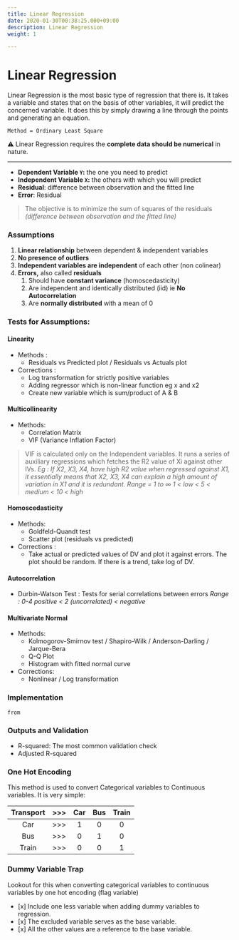 ```yaml
---
title: Linear Regression
date: 2020-01-30T00:38:25.000+09:00
description: Linear Regression
weight: 1

---
```

# Linear Regression

Linear Regression is the most basic type of regression that there is. It takes a variable and states that on the basis of other variables, it will predict the concerned variable. It does this by simply drawing a line through the points and generating an equation.

`Method = Ordinary Least Square`

⚠️ Linear Regression requires the **complete data should be numerical** in nature.

***

* **Dependent Variable `Y`:** the one you need to predict
* **Independent Variable `X`:** the others with which you will predict
* **Residual**: difference between observation and the fitted line
* **Error**: Residual

> The objective is to minimize the sum of squares of the residuals _(difference between observation and the fitted line)_

### Assumptions

1. **Linear relationship** between dependent & independent variables
2. **No presence of outliers**
3. **Independent variables are independent** of each other (non colinear)
4. **Errors,** also called **residuals**
   1. Should have **constant variance** (homoscedasticity)
   2. Are independent and identically distributed (iid) ie **No Autocorrelation**
   3. Are **normally distributed** with a mean of 0

### Tests for Assumptions:

#### Linearity

* Methods :
  * Residuals vs Predicted plot / Residuals vs Actuals plot
* Corrections :
  * Log transformation for strictly positive variables
  * Adding regressor which is non-linear function eg x and x2
  * Create new variable which is sum/product of A & B

#### Multicollinearity

* Methods:
  * Correlation Matrix
  * VIF (Variance Inflation Factor)

> VIF is calculated only on the Independent variables. It runs a series of auxiliary regressions which fetches the R2 value of Xi against other IVs.
> _Eg : If X2, X3, X4, have high R2 value when regressed against X1, it essentially means that X2, X3, X4 can explain a high amount of variation in X1 and it is redundant._ _Range = 1 to ∞ 1 < low < 5 < medium < 10 < high_

#### Homoscedasticity

* Methods:
  * Goldfeld-Quandt test
  * Scatter plot (residuals vs predicted)
* Corrections :
  * Take actual or predicted values of DV and plot it against errors. The plot should be random. If there is a trend, take log of DV.

#### Autocorrelation

* Durbin-Watson Test : Tests for serial correlations between errors
  _Range : 0-4 positive < 2 (uncorrelated) < negative_

#### Multivariate Normal

* Methods:
  * Kolmogorov-Smirnov test / Shapiro-Wilk / Anderson-Darling / Jarque-Bera
  * Q-Q Plot
  * Histogram with fitted normal curve
* Corrections:
  * Nonlinear / Log transformation

### Implementation

    from 

### Outputs and Validation

* R-squared: The most common validation check
* Adjusted R-squared

### One Hot Encoding

This method is used to convert Categorical variables to Continuous variables. It is very simple:

| Transport | >>> | Car | Bus | Train |
| :---: | :---: | :---: | :---: | :---: |
| Car | >>> | 1 | 0 | 0 |
| Bus | >>> | 0 | 1 | 0 |
| Train | >>> | 0 | 0 | 1 |

### Dummy Variable Trap

Lookout for this when converting categorical variables to continuous variables by one hot encoding (flag variable)

* \[x\] Include one less variable when adding dummy variables to regression.
* \[x\] The excluded variable serves as the base variable.
* \[x\] All the other values are a reference to the base variable.